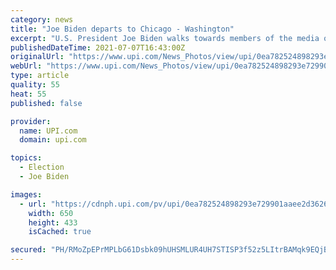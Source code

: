 ```yaml
---
category: news
title: "Joe Biden departs to Chicago - Washington"
excerpt: "U.S. President Joe Biden walks towards members of the media on the South Lawn of the White House in Washington before his departure to Chicago on Wednesday, July 7, 2021. Biden is to deliver remarks on his Build Back Better agenda at McHenry County College in Crystal Lake,"
publishedDateTime: 2021-07-07T16:43:00Z
originalUrl: "https://www.upi.com/News_Photos/view/upi/0ea782524898293e729901aaee2d3626/Joe-Biden-departs-to-Chicago-Washington/"
webUrl: "https://www.upi.com/News_Photos/view/upi/0ea782524898293e729901aaee2d3626/Joe-Biden-departs-to-Chicago-Washington/"
type: article
quality: 55
heat: 55
published: false

provider:
  name: UPI.com
  domain: upi.com

topics:
  - Election
  - Joe Biden

images:
  - url: "https://cdnph.upi.com/pv/upi/0ea782524898293e729901aaee2d3626/BIDEN-SOUTH-LAWN.jpg"
    width: 650
    height: 433
    isCached: true

secured: "PH/RMoZpEPrMPLbG61Dsbk09hUHSMLUR4UH7STISP3f52z5LItrBAMqk9EQjBoCzZKVPuNeWiX6sFLRnJ2gCYOD7DW3HDTv513kAxGlIi7aUIGdbCJxmcYxfHfLj3bc96WGOSCmqppl5bv1IwNgtNsZG6KgEDHXMVwKhQ4igiI9/MYrlPznQR+C9bAuZzEkYcUPqW1j5UBX4BtAay+KxTkaQQOJdgkbiTnP2M+8O8Lm958m7jtsVWZUmfr30bY/2or/GP0Y9/tCXOL/HjIDyxcetjGIBPK8DvEGsx+ptvYsECSBML+npwrxbPSnPiYx9c6u7hUwoaw50JyTuEYniBnpWE9u4DweMPs1KukE/0rQ=;5ovFRMAXr6cKf9JgCRKyow=="
---
```


